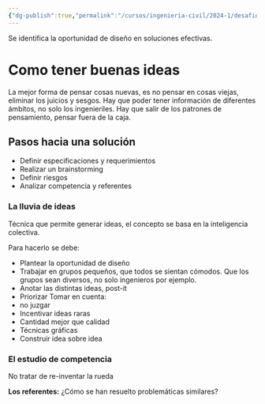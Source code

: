 ```yaml
---
{"dg-publish":true,"permalink":"/cursos/ingenieria-civil/2024-1/desafios-de-la-ingenieria/1-etapas-del-proceso-de-diseno-centrado-en-el-usuario/idear/nota-de-videos-clase-07/"}
---
```


Se identifica la oportunidad de diseño en soluciones efectivas.

# Como tener buenas ideas

La mejor forma de pensar cosas nuevas, es no pensar en cosas viejas, eliminar los juicios y sesgos. Hay que poder tener información de diferentes ámbitos, no solo los ingenieriles. Hay que salir de los patrones de pensamiento, pensar fuera de la caja.

## Pasos hacia una solución
- Definir especificaciones y requerimientos
- Realizar un brainstorming
- Definir riesgos
- Analizar competencia y referentes
### La lluvia de ideas

Técnica que permite generar ideas, el concepto se basa en la inteligencia colectiva.

Para hacerlo se debe:

- Plantear la oportunidad de diseño
- Trabajar en grupos pequeños, que todos se sientan cómodos. Que los grupos sean diversos, no solo ingenieros por ejemplo.
- Anotar las distintas ideas, post-it
- Priorizar
Tomar en cuenta:
- no juzgar
- Incentivar ideas raras
- Cantidad mejor que calidad
- Técnicas gráficas
- Construir idea sobre idea
### El estudio de competencia

No tratar de re-inventar la rueda

**Los referentes:** ¿Cómo se han resuelto problemáticas similares?